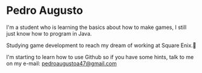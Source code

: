 # Pedro Augusto
I'm a student who is learning the basics about how to make games, I still just know how to program in Java.

Studying game development to reach my dream of working at Square Enix.🤩

I'm starting to learn how to use Github so if you have some hints, talk to me on my e-mail: pedroaugustoa47@gmail.com
